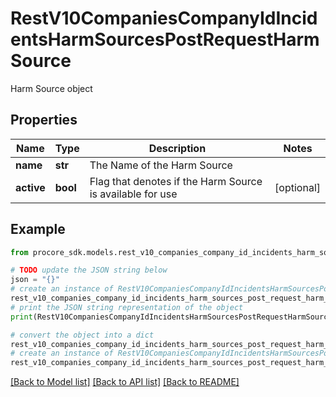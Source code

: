# RestV10CompaniesCompanyIdIncidentsHarmSourcesPostRequestHarmSource

Harm Source object

## Properties

Name | Type | Description | Notes
------------ | ------------- | ------------- | -------------
**name** | **str** | The Name of the Harm Source | 
**active** | **bool** | Flag that denotes if the Harm Source is available for use | [optional] 

## Example

```python
from procore_sdk.models.rest_v10_companies_company_id_incidents_harm_sources_post_request_harm_source import RestV10CompaniesCompanyIdIncidentsHarmSourcesPostRequestHarmSource

# TODO update the JSON string below
json = "{}"
# create an instance of RestV10CompaniesCompanyIdIncidentsHarmSourcesPostRequestHarmSource from a JSON string
rest_v10_companies_company_id_incidents_harm_sources_post_request_harm_source_instance = RestV10CompaniesCompanyIdIncidentsHarmSourcesPostRequestHarmSource.from_json(json)
# print the JSON string representation of the object
print(RestV10CompaniesCompanyIdIncidentsHarmSourcesPostRequestHarmSource.to_json())

# convert the object into a dict
rest_v10_companies_company_id_incidents_harm_sources_post_request_harm_source_dict = rest_v10_companies_company_id_incidents_harm_sources_post_request_harm_source_instance.to_dict()
# create an instance of RestV10CompaniesCompanyIdIncidentsHarmSourcesPostRequestHarmSource from a dict
rest_v10_companies_company_id_incidents_harm_sources_post_request_harm_source_from_dict = RestV10CompaniesCompanyIdIncidentsHarmSourcesPostRequestHarmSource.from_dict(rest_v10_companies_company_id_incidents_harm_sources_post_request_harm_source_dict)
```
[[Back to Model list]](../README.md#documentation-for-models) [[Back to API list]](../README.md#documentation-for-api-endpoints) [[Back to README]](../README.md)


